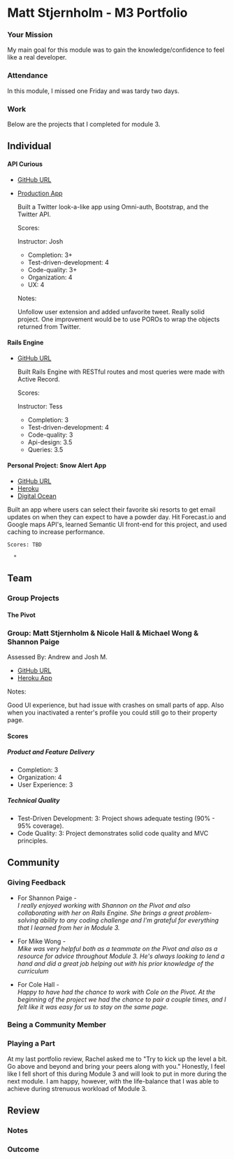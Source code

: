 # Matt Stjernholm - M3 Portfolio

### Your Mission

My main goal for this module was to gain the knowledge/confidence to feel like a real developer.

### Attendance

In this module, I missed one Friday and was tardy two days.

### Work

Below are the projects that I completed for module 3.

## Individual

#### API Curious

* [GitHub URL](https://github.com/matt-stj/api-twitter-curious)
* [Production App](https://twitter-curious.herokuapp.com/)

  Built a Twitter look-a-like app using Omni-auth, Bootstrap, and the Twitter API.

  Scores:

  Instructor: Josh
    * Completion: 3+
    * Test-driven-development: 4
    * Code-quality: 3+
    * Organization: 4
    * UX: 4


  Notes:

  Unfollow user extension and added unfavorite tweet. Really solid project. One improvement would be to use POROs to wrap the objects returned from Twitter.


#### Rails Engine

* [GitHub URL](https://github.com/matt-stj/rales_engine)

  Built Rails Engine with RESTful routes and most queries were made with Active Record.

  Scores:

  Instructor: Tess

    * Completion: 3
    * Test-driven-development: 4
    * Code-quality: 3
    * Api-design: 3.5
    * Queries: 3.5



#### Personal Project: Snow Alert App

  * [GitHub URL](https://github.com/matt-stj/snow_alert)
  * [Heroku](https://snow-a1ert.herokuapp.com)
  * [Digital Ocean](http://104.236.171.87)

  Built an app where users can select their favorite ski resorts to get email updates on when they can
  expect to have a powder day.  Hit Forecast.io and Google maps API's, learned Semantic UI front-end for
  this project, and used caching to increase performance.

    Scores: TBD

      *

## Team

### Group Projects

#### The Pivot


### Group: Matt Stjernholm & Nicole Hall & Michael Wong & Shannon Paige

Assessed By: Andrew and Josh M.

* [GitHub URL](http://adventurous-abodes.herokuapp.com/)
* [Heroku App](https://github.com/matt-stj/the_pivot)

Notes:

Good UI experience, but had issue with crashes on small parts of app. Also when you inactivated a renter's profile you could still go to their property page.

#### Scores

##### Product and Feature Delivery

* Completion: 3
* Organization: 4
* User Experience: 3

##### Technical Quality

* Test-Driven Development: 3: Project shows adequate testing (90% - 95% coverage).
* Code Quality: 3: Project demonstrates solid code quality and MVC principles.


## Community

### Giving Feedback

* For Shannon Paige -   
*I really enjoyed working with Shannon on the Pivot and also collaborating with her on Rails Engine. She brings a great problem-solving ability to any coding challenge and I'm grateful for everything that I learned from her in Module 3.*  

* For Mike Wong -   
*Mike was very helpful both as a teammate on the Pivot and also as a resource for advice throughout Module 3. He's always looking to lend a hand and did a great job helping out with his prior knowledge of the curriculum*

* For Cole Hall -   
*Happy to have had the chance to work with Cole on the Pivot.  At the beginning of the project we had the chance to pair a couple times, and I felt like it was easy for us to stay on the same page.*

### Being a Community Member


### Playing a Part  

At my last portfolio review, Rachel asked me to "Try to kick up the level a bit. Go above and beyond and bring your peers along with you."  Honestly, I feel like I fell short of this during Module 3 and will look to put in more during the next module. I am happy, however, with the life-balance that I was able to achieve during strenuous workload of Module 3.


## Review

### Notes

### Outcome
